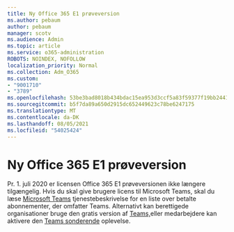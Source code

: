 ```yaml
---
title: Ny Office 365 E1 prøveversion
ms.author: pebaum
author: pebaum
manager: scotv
ms.audience: Admin
ms.topic: article
ms.service: o365-administration
ROBOTS: NOINDEX, NOFOLLOW
localization_priority: Normal
ms.collection: Adm_O365
ms.custom:
- "9001710"
- "3789"
ms.openlocfilehash: 53be3bad8018b434bdac15ea953d3ccf5a83f59377f19bb2441247ee4892e26c
ms.sourcegitcommit: b5f7da89a650d2915dc652449623c78be6247175
ms.translationtype: MT
ms.contentlocale: da-DK
ms.lasthandoff: 08/05/2021
ms.locfileid: "54025424"
---
```

# <a name="new-office-365-e1-trial"></a>Ny Office 365 E1 prøveversion

Pr. 1. juli 2020 er licensen Office 365 E1 prøveversionen ikke længere tilgængelig. Hvis du skal give brugere licens til Microsoft Teams, skal du læse [Microsoft Teams](https://docs.microsoft.com/office365/servicedescriptions/teams-service-description) tjenestebeskrivelse for en liste over betalte abonnementer, der omfatter Teams. Alternativt kan berettigede organisationer bruge den gratis version af [Teams,](https://support.office.com/article/Welcome-to-Microsoft-Teams-free-6d79a648-6913-4696-9237-ed13de64ae3c)eller medarbejdere kan aktivere den [Teams sonderende](https://docs.microsoft.com/MicrosoftTeams/teams-exploratory) oplevelse.
